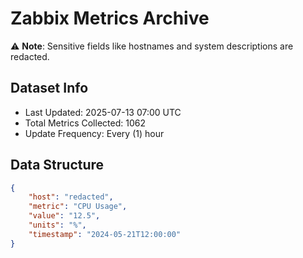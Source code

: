 # Zabbix Metrics Archive

⚠️ **Note**: Sensitive fields like hostnames and system descriptions are redacted.

## Dataset Info
- Last Updated: 2025-07-13 07:00 UTC
- Total Metrics Collected: 1062
- Update Frequency: Every (1) hour

## Data Structure
```json
{
    "host": "redacted",
    "metric": "CPU Usage",
    "value": "12.5",
    "units": "%",
    "timestamp": "2024-05-21T12:00:00"
}
```
